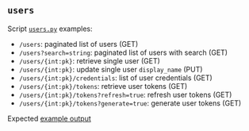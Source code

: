 ## `users`

Script [`users.py`](./code/users.py) examples:

- `/users`: paginated list of users (GET)
- `/users?search=string`: paginated list of users with search (GET)
- `/users/{int:pk}`: retrieve single user (GET)
- `/users/{int:pk}`: update single user `display_name` (PUT)
- `/users/{int:pk}/credentials`: list of user credentials (GET)
- `/users/{int:pk}/tokens`: retrieve user tokens (GET)
- `/users/{int:pk}/tokens?refresh=true`: refresh user tokens (GET)
- `/users/{int:pk}/tokens?generate=true`: generate user tokens (GET)

Expected [example output](./output-users.md)
